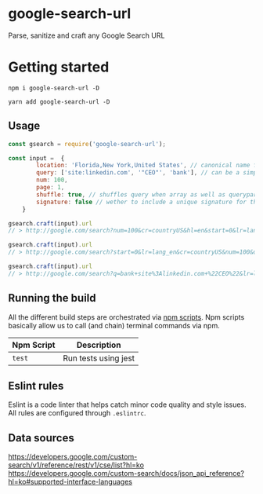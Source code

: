 # **google-search-url**
Parse, sanitize and craft any Google Search URL

# Getting started

```
npm i google-search-url -D

yarn add google-search-url -D
```

## Usage
```js
const gsearch = require('google-search-url');

const input =  {
        location: 'Florida,New York,United States', // canonical name from google's allowed list
        query: ['site:linkedin.com', '"CEO"', 'bank'], // can be a simple string too
        num: 100,
        page: 1,
        shuffle: true, // shuffles query when array as well as queryparams order
        signature: false // wether to include a unique signature for the url (won't matter if shuffled or not)
    }

gsearch.craft(input).url
// > http://google.com/search?num=100&cr=countryUS&hl=en&start=0&lr=lang_en&q=%22CEO%22+site%3Alinkedin.com+bank&uule=w%2BCAIQICIeRmxvcmlkYSxOZXcgWW9yayxVbml0ZWQgU3RhdGVz

gsearch.craft(input).url
// > http://google.com/search?start=0&lr=lang_en&cr=countryUS&num=100&uule=w%2BCAIQICIeRmxvcmlkYSxOZXcgWW9yayxVbml0ZWQgU3RhdGVz&q=site%3Alinkedin.com+%22CEO%22+bank&hl=en

gsearch.craft(input).url
// > http://google.com/search?q=bank+site%3Alinkedin.com+%22CEO%22&lr=lang_en&cr=countryUS&num=100&start=0&uule=w%2BCAIQICIeRmxvcmlkYSxOZXcgWW9yayxVbml0ZWQgU3RhdGVz&hl=en

```

## Running the build
All the different build steps are orchestrated via [npm scripts](https://docs.npmjs.com/misc/scripts).
Npm scripts basically allow us to call (and chain) terminal commands via npm.

| Npm Script | Description |
| ------------------------- | ------------------------------------------------------------------------------------------------- |
| `test`                   | Run tests using jest     |


## Eslint rules
Eslint is a code linter that helps catch minor code quality and style issues.
All rules are configured through `.eslintrc`.


## Data sources
https://developers.google.com/custom-search/v1/reference/rest/v1/cse/list?hl=ko
https://developers.google.com/custom-search/docs/json_api_reference?hl=ko#supported-interface-languages

